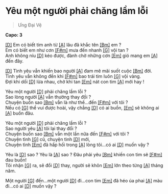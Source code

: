 # Yêu một người phải chăng lầm lỗi
> Ưng Đại Vệ

**Capo: 3**   

[[D]]() Em có biết tim anh từ [[A]]() lâu đã khắc tên [[Bm]]() em ?   
Em có biết em như cơn [[F#m]]() mưa đến nhanh [[G]]() vội tan ?   
Anh không níu [[D]]() kéo được, đành chờ những cơn [[Em]]() gió mang em [[A]]() đến đây.   
   
[[D]]() Tình yêu vẫn khiến bao người [[A]]() đam mê mãi suốt cuộc [[Bm]]() đời.   
Tình yêu vẫn không đến khi [[F#m]]() bao trái tim luôn [[G]]() vội vàng.   
Đợi khi dối [[D]]() lừa nhau, chờ khi tan [[Em]]() nát con tim [[A]]() mới hay !   
   
Yêu một người [[D]]() phải chăng lầm lỗi ?   
Sao lòng người [[A]]() vẫn thường thay đổi ?   
Chuyện buồn sao [[Bm]]() vẫn là như thế…đến [[F#m]]() với tôi ?   
Nếu có [[G]]() thể vui được hoài, vậy chẳng [[D]]() có ai buồn, [[Em]]() sẽ không ai [[A]]() buồn đâu.   
   
Yêu một người [[D]]() phải chăng lầm lỗi ?   
Sao người yêu [[A]]() tôi lại thay đổi ?   
Chuyện buồn sao [[Bm]]() vẫn một lần nữa đến [[F#m]]() với tôi ?   
Chuyện tình [[G]]() cũ, chuyện tình [[D]]() mới,   
Chuyện tình [[Em]]() đã hấp hối trong [[A]]() lòng tôi…có ai [[D]]() muốn vậy ?   
   
Yêu là [[D]]() sao ? Yêu là [[A]]() sao ? Đâu phải yêu [[Bm]]() khiến con tim sẽ [[F#m]]() đau buồn!   
Tôi nhận [[G]]() ra, sẽ đổi [[D]]() thay, người sẽ khôn [[Em]]() lớn theo từng [[A]]() tháng năm.   
   
Một người [[G]]() đến…một người [[D]]() đi…con tim [[Em]]() đã héo úa phai [[A]]() màu đi…có ai [[D]]() muốn vậy ?  
